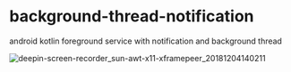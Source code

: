 # background-thread-notification
android kotlin foreground service with notification and background thread

![deepin-screen-recorder_sun-awt-x11-xframepeer_20181204140211](https://user-images.githubusercontent.com/32485694/49426324-d72c5600-f7d2-11e8-8861-511ff4339d0b.gif)
